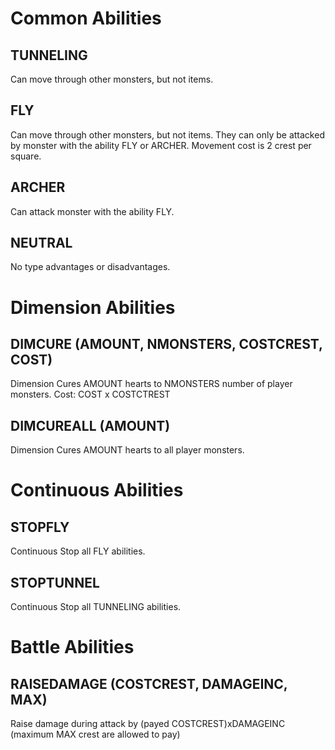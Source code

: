 # Common Abilities
## TUNNELING
Can move through other monsters, but not items.

## FLY
Can move through other monsters, but not items. They can only be attacked by monster with the ability FLY or ARCHER. Movement cost is 2 crest per square.

## ARCHER
Can attack monster with the ability FLY.

## NEUTRAL
No type advantages or disadvantages.

# Dimension Abilities
## DIMCURE (AMOUNT, NMONSTERS, COSTCREST, COST)
Dimension
Cures AMOUNT hearts to NMONSTERS number of player monsters.
Cost: COST x COSTCTREST

## DIMCUREALL (AMOUNT) 
Dimension
Cures AMOUNT hearts to all player monsters.

# Continuous Abilities
## STOPFLY
Continuous
Stop all FLY abilities.

## STOPTUNNEL
Continuous
Stop all TUNNELING abilities.

# Battle Abilities
## RAISEDAMAGE (COSTCREST, DAMAGEINC, MAX)
Raise damage during attack by (payed COSTCREST)xDAMAGEINC (maximum MAX crest are allowed to pay)
